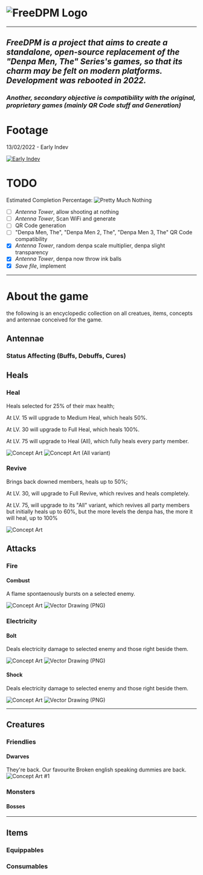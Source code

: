 # ![FreeDPM Logo](src/logo.png "FreeDPM")

--------------------------------------------------------------------------------

## _FreeDPM is a project that aims to create a standalone, open-source replacement of the "Denpa Men, The" Series's games, so that its charm may be felt on modern platforms. Development was rebooted in 2022._

### _Another, secondary objective is compatibility with the original, proprietary games (mainly QR Code stuff and Generation)_

# Footage

13/02/2022 - Early Indev

[![Early Indev](http://img.youtube.com/vi/2yaVttZoP04/0.jpg)](https://www.youtube.com/watch?v=2yaVttZoP04 "Early Indev")

# TODO

Estimated Completion Percentage: ![Pretty Much Nothing](https://progress-bar.dev/1?title=Nothing)

- [ ] _Antenna Tower_, allow shooting at nothing
- [ ] _Antenna Tower_, Scan WiFi and generate
- [ ] QR Code generation
- [ ] "Denpa Men, The", "Denpa Men 2, The", "Denpa Men 3, The" QR Code compatibility
- [X] _Antenna Tower_, random denpa scale multiplier, denpa slight transparency
- [X] _Antenna Tower_, denpa now throw ink balls
- [X] _Save file_, implement

--------------------------------------------------------------------------------

# About the game

the following is an encyclopedic collection on all creatues, items, concepts and antennae conceived for the game.

## Antennae

### Status Affecting (Buffs, Debuffs, Cures)

## Heals

### Heal

Heals selected for 25% of their max health;

At LV. 15 will upgrade to Medium Heal, which heals 50%.

At LV. 30 will upgrade to Full Heal, which heals 100%.

At LV. 75 will upgrade to Heal (All), which fully heals every party member.

![Concept Art](readme-media/antennae/heal/single.png) ![Concept Art (All variant)](readme-media/antennae/heal/all.png)

### Revive

Brings back downed members, heals up to 50%;

At LV. 30, will upgrade to Full Revive, which revives and heals completely.

At LV. 75, will upgrade to its "All" variant, which revives all party members but initially heals up to 60%, but the more levels the denpa has, the more it will heal, up to 100%

![Concept Art](readme-media/antennae/revival/rev.jpg)

## Attacks

### Fire

#### Combust

A flame spontaenously bursts on a selected enemy.

![Concept Art](readme-media/antennae/fire/single.png) ![Vector Drawing (PNG)](src/assets/antennae/fire/single.png)

### Electricity

#### Bolt

Deals electricity damage to selected enemy and those right beside them.

![Concept Art](readme-media/antennae/elec/aoe.png) ![Vector Drawing (PNG)](src/assets/antennae/elec/aoe.png)

#### Shock

Deals electricity damage to selected enemy and those right beside them.

![Concept Art](readme-media/antennae/elec/single.png) ![Vector Drawing (PNG)](assets/antennae/elec/single.png)

--------------------------------------------------------------------------------

## Creatures

### Friendlies

#### Dwarves

They're back. Our favourite Broken english speaking dummies are back. ![Concept Art #1](readme-media/creatures/friendly/dwarf/IMG_20220212_160259.jpg) <!-- ![Model]() ![In Game]() -->

### Monsters

#### Bosses

--------------------------------------------------------------------------------

## Items

### Equippables

### Consumables
